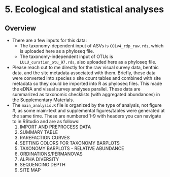 # 5. Ecological and statistical analyses
## Overview

- There are a few inputs for this data:
    - The taxonomy-dependent input of ASVs is `CO1v4_rdp_raw.rds`, which is uploaded here as a phyloseq file.
    - The taxonomy-independent input of OTUs is `LULU_curation_otu_97.rds`, also uploaded here as a phyloseq file.
- Please reach out to me directly for the raw visual survey data, benthic data, and the site metadata associated with them. Briefly, these data were converted into species x site count tables and combined with site metadata so they could be imported into R as phyloseq files. This made the eDNA and visual survey analyses parallel. These data are summarized as taxonomic checklists (with aggregated abundances) in the Supplementary Materials.
- The `main_analysis.R` file is organized by the type of analysis, not figure #, as some main-text and supplemental figures/tables were generated at the same time. These are numbered 1-9 with headers you can navigate to in RStudio and are as follows:
    1. IMPORT AND PREPROCESS DATA
    2. SUMMARY TABLE
    3. RAREFACTION CURVES
    4. SETTING COLORS FOR TAXONOMY BARPLOTS
    5. TAXONOMY BARPLOTS - RELATIVE ABUNDANCE
    6. ORDINATIONS/PERMANOVAS
    7. ALPHA DIVERSITY
    8. SEQUENCING DEPTH
    9. SITE MAP
